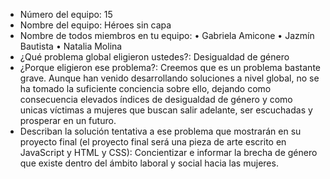 - Número del equipo: 15
- Nombre del equipo: Héroes sin capa
- Nombre de todos miembros en tu equipo: 
• Gabriela Amicone
• Jazmín Bautista
• Natalia Molina
- ¿Qué problema global eligieron ustedes?: Desigualdad de género
- ¿Porque eligieron ese problema?: Creemos que es un problema bastante grave. Aunque han venido desarrollando soluciones a nivel global, no se ha tomado la suficiente conciencia sobre ello, dejando como consecuencia elevados índices de desigualdad de género y como unicas víctimas a mujeres que buscan salir adelante, ser escuchadas y prosperar en un futuro.
- Describan la solución tentativa a ese problema que mostrarán en su proyecto final (el proyecto final será una pieza de arte escrito en JavaScript y HTML y CSS): Concientizar e informar la brecha de género que existe dentro del ámbito laboral y social hacia las mujeres.
